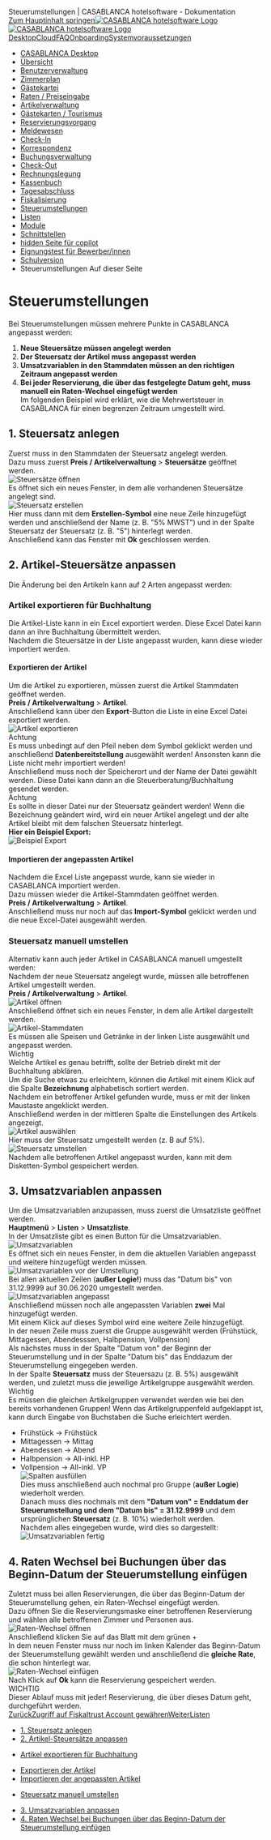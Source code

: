 Steuerumstellungen | CASABLANCA hotelsoftware - Dokumentation  
[Zum Hauptinhalt springen](https://docs.casablanca.at/desktop/tax_changes/#__docusaurus_skipToContent_fallback)[![CASABLANCA hotelsoftware Logo](https://docs.casablanca.at/img/logo.png) ![CASABLANCA hotelsoftware Logo](https://docs.casablanca.at/img/Casablanca_LOGO_2022_neg.png)](https://docs.casablanca.at/) [Desktop](https://docs.casablanca.at/desktop/desktop/)[Cloud](https://docs.casablanca.at/cloud/cloud_systems/)[FAQ](https://docs.casablanca.at/faq)[Onboarding](https://docs.casablanca.at/onboarding/fiscalization)[Systemvoraussetzungen](https://docs.casablanca.at/system_requirements)  
* [CASABLANCA Desktop](https://docs.casablanca.at/desktop/desktop/)
* [Übersicht](https://docs.casablanca.at/desktop/interface/)
* [Benutzerverwaltung](https://docs.casablanca.at/desktop/user_management/)
* [Zimmerplan](https://docs.casablanca.at/desktop/room_plan/)
* [Gästekartei](https://docs.casablanca.at/desktop/guest_profile/)
* [Raten / Preiseingabe](https://docs.casablanca.at/desktop/raten/)
* [Artikelverwaltung](https://docs.casablanca.at/desktop/articles/)
* [Gästekarten / Tourismus](https://docs.casablanca.at/desktop/guest_cards/)
* [Reservierungsvorgang](https://docs.casablanca.at/desktop/reservation_process/)
* [Meldewesen](https://docs.casablanca.at/desktop/registration/)
* [Check-In](https://docs.casablanca.at/desktop/check_in/)
* [Korrespondenz](https://docs.casablanca.at/desktop/correspondence/)
* [Buchungsverwaltung](https://docs.casablanca.at/desktop/account/)
* [Check-Out](https://docs.casablanca.at/desktop/check-out/)
* [Rechnungslegung](https://docs.casablanca.at/desktop/accounting/)
* [Kassenbuch](https://docs.casablanca.at/desktop/cashbook/)
* [Tagesabschluss](https://docs.casablanca.at/desktop/daily_closing/)
* [Fiskalisierung](https://docs.casablanca.at/desktop/fiscalization/)
* [Steuerumstellungen](https://docs.casablanca.at/desktop/tax_changes/)
* [Listen](https://docs.casablanca.at/desktop/lists/)
* [Module](https://docs.casablanca.at/desktop/module/)
* [Schnittstellen](https://docs.casablanca.at/desktop/interfaces/)
* [hidden Seite für copilot](https://docs.casablanca.at/desktop/hidden_copilot)
* [Eignungstest für Bewerber/innen](https://docs.casablanca.at/desktop/qualification)
* [Schulversion](https://docs.casablanca.at/desktop/schoolversion)  
* Steuerumstellungen
Auf dieser Seite

# Steuerumstellungen  
Bei Steuerumstellungen müssen mehrere Punkte in CASABLANCA angepasst werden:  
1. **Neue Steuersätze müssen angelegt werden**
2. **Der Steuersatz der Artikel muss angepasst werden**
3. **Umsatzvariablen in den Stammdaten müssen an den richtigen Zeitraum angepasst werden**
4. **Bei jeder Reservierung, die über das festgelegte Datum geht, muss manuell ein Raten-Wechsel eingefügt werden**  
Im folgenden Beispiel wird erklärt, wie die Mehrwertsteuer in CASABLANCA für einen begrenzen Zeitraum umgestellt wird.

## 1. Steuersatz anlegen[](https://docs.casablanca.at/desktop/tax_changes/#1-steuersatz-anlegen "Direkter Link zu 1. Steuersatz anlegen")  
Zuerst muss in den Stammdaten der Steuersatz angelegt werden.  
Dazu muss zuerst **Preis / Artikelverwaltung** > **Steuersätze** geöffnet werden.  
![Steuersätze öffnen](https://docs.casablanca.at/assets/images/open_taxes-d7987f1a51cf2ccee919397db5c6befd.png "Steuersätze öffnen")  
Es öffnet sich ein neues Fenster, in dem alle vorhandenen Steuersätze angelegt sind.  
![Steuersatz erstellen](https://docs.casablanca.at/assets/images/create_tax-12773f9314f4259600b747ab4b3176c9.png "Steuersatz erstellen")  
Hier muss dann mit dem **Erstellen-Symbol** eine neue Zeile hinzugefügt werden und anschließend der Name (z. B. "5% MWST") und in der Spalte Steuersatz der Steuersatz (z. B. "5") hinterlegt werden.  
Anschließend kann das Fenster mit **Ok** geschlossen werden.

## 2. Artikel-Steuersätze anpassen[](https://docs.casablanca.at/desktop/tax_changes/#2-artikel-steuersätze-anpassen "Direkter Link zu 2. Artikel-Steuersätze anpassen")  
Die Änderung bei den Artikeln kann auf 2 Arten angepasst werden:

### Artikel exportieren für Buchhaltung[](https://docs.casablanca.at/desktop/tax_changes/#artikel-exportieren-für-buchhaltung "Direkter Link zu Artikel exportieren für Buchhaltung")  
Die Artikel-Liste kann in ein Excel exportiert werden. Diese Excel Datei kann dann an ihre Buchhaltung übermittelt werden.  
Nachdem die Steuersätze in der Liste angepasst wurden, kann diese wieder importiert werden.  
#### Exportieren der Artikel[](https://docs.casablanca.at/desktop/tax_changes/#exportieren-der-artikel "Direkter Link zu Exportieren der Artikel")  
Um die Artikel zu exportieren, müssen zuerst die Artikel Stammdaten geöffnet werden.  
**Preis / Artikelverwaltung** > **Artikel**.  
Anschließend kann über den **Export**-Button die Liste in eine Excel Datei exportiert werden.  
![Artikel exportieren](https://docs.casablanca.at/assets/images/article_export-2ef4ce3f6a7fcee3fe0c3c9eea2d7cd5.png "Artikel exportieren")  
Achtung  
Es muss unbedingt auf den Pfeil neben dem Symbol geklickt werden und anschließend **Datenbereitstellung** ausgewählt werden! Ansonsten kann die Liste nicht mehr importiert werden!  
Anschließend muss noch der Speicherort und der Name der Datei gewählt werden.
Diese Datei kann dann an die Steuerberatung/Buchhaltung gesendet werden.  
Achtung  
Es sollte in dieser Datei nur der Steuersatz geändert werden! Wenn die Bezeichnung geändert wird, wird ein neuer Artikel angelegt und der alte Artikel bleibt mit dem falschen Steuersatz hinterlegt.  
**Hier ein Beispiel Export:**  
![Beispiel Export](https://docs.casablanca.at/assets/images/export-7b8c5ea3e0f2f42e29604a84e1940989.png "Beispiel Export")  
#### Importieren der angepassten Artikel[](https://docs.casablanca.at/desktop/tax_changes/#importieren-der-angepassten-artikel "Direkter Link zu Importieren der angepassten Artikel")  
Nachdem die Excel Liste angepasst wurde, kann sie wieder in CASABLANCA importiert werden.  
Dazu müssen wieder die Artikel-Stammdaten geöffnet werden.  
**Preis / Artikelverwaltung** > **Artikel**.  
Anschließend muss nur noch auf das **Import-Symbol** geklickt werden und die neue Excel-Datei ausgewählt werden.

### Steuersatz manuell umstellen[](https://docs.casablanca.at/desktop/tax_changes/#steuersatz-manuell-umstellen "Direkter Link zu Steuersatz manuell umstellen")  
Alternativ kann auch jeder Artikel in CASABLANCA manuell umgestellt werden:  
Nachdem der neue Steuersatz angelegt wurde, müssen alle betroffenen Artikel umgestellt werden.  
**Preis / Artikelverwaltung** > **Artikel**.  
![Artikel öffnen](https://docs.casablanca.at/assets/images/open_articles-d54fb5bcc0bd969fc494d6ab93441506.png "Artikel öffnen")  
Anschließend öffnet sich ein neues Fenster, in dem alle Artikel dargestellt werden.  
![Artikel-Stammdaten](https://docs.casablanca.at/assets/images/article-20b79e864526a974d2e13eedda0f7e66.png "Artikel-Stammdaten")  
Es müssen alle Speisen und Getränke in der linken Liste ausgewählt und angepasst werden.  
Wichtig  
Welche Artikel es genau betrifft, sollte der Betrieb direkt mit der Buchhaltung abklären.  
Um die Suche etwas zu erleichtern, können die Artikel mit einem Klick auf die Spalte **Bezeichnung** alphabetisch sortiert werden.  
Nachdem ein betroffener Artikel gefunden wurde, muss er mit der linken Maustaste angeklickt werden.  
Anschließend werden in der mittleren Spalte die Einstellungen des Artikels angezeigt.  
![Artikel auswählen](https://docs.casablanca.at/assets/images/choose_article-ad7baa3735463a3154f7d68a569c7fcb.png "Artikel auswählen")  
Hier muss der Steuersatz umgestellt werden (z. B auf 5%).  
![Steuersatz umstellen](https://docs.casablanca.at/assets/images/change_tax-683337c7ebb38404f7b81b27d79ee03d.png "Steuersatz umstellen")  
Nachdem alle betroffenen Artikel angepasst wurden, kann mit dem Disketten-Symbol gespeichert werden.

## 3. Umsatzvariablen anpassen[](https://docs.casablanca.at/desktop/tax_changes/#3-umsatzvariablen-anpassen "Direkter Link zu 3. Umsatzvariablen anpassen")  
Um die Umsatzvariablen anzupassen, muss zuerst die Umsatzliste geöffnet werden.  
**Hauptmenü** > **Listen** > **Umsatzliste**.  
In der Umsatzliste gibt es einen Button für die Umsatzvariablen.  
![Umsatzvariablen](https://docs.casablanca.at/assets/images/value_variables-a0480250116b593ba2641c7f09ba8738.png "Umsatzvariablen")  
Es öffnet sich ein neues Fenster, in dem die aktuellen Variablen angepasst und weitere hinzugefügt werden müssen.  
![Umsatzvariablen vor der Umstellung](https://docs.casablanca.at/assets/images/value_variables_old-4840fea090b6b7f763f4899bdbdc75f3.png "Umsatzvariablen vor der Umstellung")  
Bei allen aktuellen Zeilen (**außer Logie!**) muss das "Datum bis" von 31.12.9999 auf 30.06.2020 umgestellt werden.  
![Umsatzvariablen angepasst](https://docs.casablanca.at/assets/images/value_variables_changed-8f293127affc590a5423b10719a46280.png "Umsatzvariablen angepasst")  
Anschließend müssen noch alle angepassten Variablen **zwei** Mal hinzugefügt werden.  
Mit einem Klick auf dieses Symbol wird eine weitere Zeile hinzugefügt.  
In der neuen Zeile muss zuerst die Gruppe ausgewählt werden (Frühstück, Mittagessen, Abendesssen, Halbpension, Vollpension)  
Als nächstes muss in der Spalte "Datum von" der Beginn der Steuerumstellung und in der Spalte "Datum bis" das Enddazum der Steuerumstellung eingegeben werden.  
In der Spalte **Steuersatz** muss der Steuersazu (z. B. 5%) ausgewählt werden, und zuletzt muss die jeweilige Artikelgruppe ausgewählt werden.  
Wichtig  
Es müssen die gleichen Artikelgruppen verwendet werden wie bei den bereits vorhandenen Gruppen! Wenn das Artikelgruppenfeld aufgeklappt ist, kann durch Eingabe von Buchstaben die Suche erleichtert werden.  
* Frühstück -> Frühstück
* Mittagessen -> Mittag
* Abendessen -> Abend
* Halbpension -> All-inkl. HP
* Vollpension -> All-inkl. VP  
![Spalten ausfüllen](https://docs.casablanca.at/assets/images/fill_columns-25d4002fa2603dc3e04d6ecfe701f141.png "Spalten ausfüllen")  
Dies muss anschließend auch nochmal pro Gruppe (**außer Logie**) wiederholt werden.  
Danach muss dies nochmals mit dem **"Datum von" = Enddatum der Steuerumstellung und dem "Datum bis" = 31.12.9999** und dem ursprünglichen **Steuersatz** (z. B. 10%) wiederholt werden.  
Nachdem alles eingegeben wurde, wird dies so dargestellt:  
![Umsatzvariablen fertig](https://docs.casablanca.at/assets/images/value_variables_done-e2f3e7ca6001c6421013bc8920321378.png "Umsatzvariablen fertig")

## 4. Raten Wechsel bei Buchungen über das Beginn-Datum der Steuerumstellung einfügen[](https://docs.casablanca.at/desktop/tax_changes/#4-raten-wechsel-bei-buchungen-über-das-beginn-datum-der-steuerumstellung-einfügen "Direkter Link zu 4. Raten Wechsel bei Buchungen über das Beginn-Datum der Steuerumstellung einfügen")  
Zuletzt muss bei allen Reservierungen, die über das Beginn-Datum der Steuerumstellung gehen, ein Raten-Wechsel eingefügt werden.  
Dazu öffnen Sie die Reservierungsmaske einer betroffenen Reservierung und wählen alle betroffenen Zimmer und Personen aus.  
![Raten-Wechsel öffnen](https://docs.casablanca.at/assets/images/rate_change-b0f8349595ea8dda58d783b0ce3c6989.png "Raten-Wechsel öffnen")  
Anschließend klicken Sie auf das Blatt mit dem grünen +  
In dem neuen Fenster muss nur noch im linken Kalender das Beginn-Datum der Steuerumstellung gewählt werden und anschließend die **gleiche Rate**, die schon hinterlegt war.  
![Raten-Wechsel einfügen](https://docs.casablanca.at/assets/images/add_rate_change-ef43c9d54e2ca1add65319a7553e9c47.gif "Raten-Wechsel einfügen")  
Nach Klick auf **Ok** kann die Reservierung gespeichert werden.  
WICHTIG  
Dieser Ablauf muss mit jeder! Reservierung, die über dieses Datum geht, durchgeführt werden.  
[ZurückZugriff auf Fiskaltrust Account gewähren](https://docs.casablanca.at/desktop/fiscalization/kassensichv/grant_access_to_casablanca)[WeiterListen](https://docs.casablanca.at/desktop/lists/)  
* [1. Steuersatz anlegen](https://docs.casablanca.at/desktop/tax_changes/#1-steuersatz-anlegen)
* [2. Artikel-Steuersätze anpassen](https://docs.casablanca.at/desktop/tax_changes/#2-artikel-steuersätze-anpassen)
+ [Artikel exportieren für Buchhaltung](https://docs.casablanca.at/desktop/tax_changes/#artikel-exportieren-für-buchhaltung)
- [Exportieren der Artikel](https://docs.casablanca.at/desktop/tax_changes/#exportieren-der-artikel)
- [Importieren der angepassten Artikel](https://docs.casablanca.at/desktop/tax_changes/#importieren-der-angepassten-artikel)
+ [Steuersatz manuell umstellen](https://docs.casablanca.at/desktop/tax_changes/#steuersatz-manuell-umstellen)
* [3. Umsatzvariablen anpassen](https://docs.casablanca.at/desktop/tax_changes/#3-umsatzvariablen-anpassen)
* [4. Raten Wechsel bei Buchungen über das Beginn-Datum der Steuerumstellung einfügen](https://docs.casablanca.at/desktop/tax_changes/#4-raten-wechsel-bei-buchungen-über-das-beginn-datum-der-steuerumstellung-einfügen)
